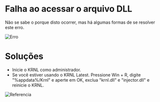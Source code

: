 
# Falha ao acessar o arquivo DLL

Não se sabe o porque disto ocorrer, mas há algumas formas de se resolver este erro.

![Erro](https://media.discordapp.net/attachments/905931529258172456/1074124348539023485/199680683-e1922c90-68d9-4b48-84ef-6ea96467228e.png)

# Soluções

 - Inicie o KRNL como administrador.
 - Se você estiver usando o KRNL Latest. Pressione Win + R, digite "%appdata%/Krnl" e aperte em OK, exclua "krnl.dll" e "injector.dll" e reinicie o KRNL.

![Referencia](https://4.bp.blogspot.com/-LS65YdKCIlc/VXGeoqpBdaI/AAAAAAAAAYE/D-ie5rD1PfE/s1600/pressing-windows-key-r-529x361.png)

